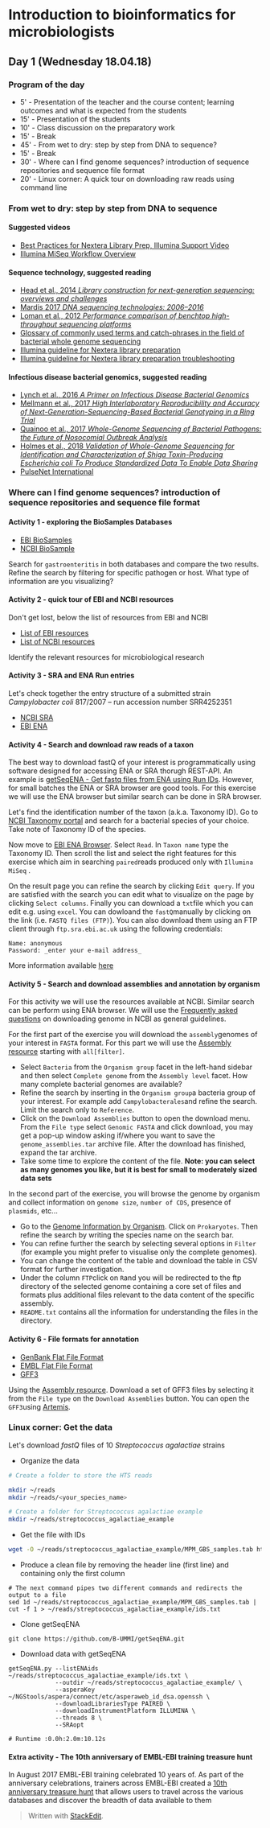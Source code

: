 ﻿
# Introduction to bioinformatics for microbiologists

## Day 1 (Wednesday 18.04.18)

### Program of the day

 - 5' - Presentation of the teacher and the course content; learning outcomes and what is expected from the students 
- 15' - Presentation of the students 
- 10' - Class discussion on the preparatory work 
- 15' - Break 
- 45' - From wet to dry: step by step from DNA to sequence?
- 15' - Break 
- 30' - Where can I find genome sequences? introduction of sequence repositories and sequence file format
- 20' - Linux corner: A quick tour on downloading raw reads using command line 

### From wet to dry: step by step from DNA to sequence
#### Suggested videos
* [Best Practices for Nextera Library Prep, Illumina Support Video ](https://www.youtube.com/watch?v=UOn50ND7T78)
* [ Illumina MiSeq Workflow Overview](https://www.youtube.com/watch?v=JA6mofeuntk)
#### Sequence technology, suggested reading
* [Head et al., 2014 *Library construction for next-generation sequencing: overviews and challenges*](https://www.ncbi.nlm.nih.gov/pubmed/24502796)
* [Mardis 2017 *DNA sequencing technologies: 2006–2016*](https://www.nature.com/articles/nprot.2016.182)
* [Loman et al., 2012 *Performance comparison of benchtop high-throughput sequencing platforms*](https://www.nature.com/articles/nbt.2198)
* [Glossary of commonly used terms and catch-phrases in the field of bacterial whole genome sequencing](http://www.clinicalmicrobiologyandinfection.com/action/showFullTableImage?isHtml=true&tableId=tbl1&pii=S1198743X18302064)
* [Illumina guideline for Nextera library preparation](https://support.illumina.com/content/dam/illumina-support/documents/documentation/chemistry_documentation/samplepreps_nextera/nextera-xt/nextera-xt-library-prep-reference-guide-15031942-03.pdf)
* [Illumina guideline for Nextera library preparation troubleshooting](https://support.illumina.com/content/dam/illumina-support/documents/documentation/chemistry_documentation/samplepreps_nextera/nextera-xt/nextera-xt-troubleshooting-guide.pdf)

#### Infectious disease bacterial genomics, suggested reading
* [Lynch et al., 2016 *A Primer on Infectious Disease Bacterial Genomics*](https://www.ncbi.nlm.nih.gov/pubmed/28590251)
* [Mellmann et al., 2017 *High Interlaboratory Reproducibility and Accuracy of Next-Generation-Sequencing-Based Bacterial Genotyping in a Ring Trial*](http://jcm.asm.org/content/55/3/908.full)
* [Quainoo et al., 2017 *Whole-Genome Sequencing of Bacterial Pathogens: the Future of Nosocomial Outbreak Analysis*](http://cmr.asm.org/content/30/4/1015.long)
* [Holmes et al., 2018 *Validation of Whole-Genome Sequencing for Identification and Characterization of Shiga Toxin-Producing Escherichia coli To Produce Standardized Data To Enable Data Sharing*](http://jcm.asm.org/content/56/3/e01388-17.short)
* [PulseNet International](https://www.cdc.gov/pulsenet/next-generation.html)

### Where can I find genome sequences? introduction of sequence repositories and sequence file format

#### Activity 1 -  exploring the BioSamples Databases
* [EBI BioSamples](https://www.ebi.ac.uk/biosamples/)
* [NCBI BioSample](https://www.ncbi.nlm.nih.gov/biosample/)

Search for `gastroenteritis` in both databases and compare the two results. Refine the search by filtering for specific pathogen or host. What type of information are you visualizing?

#### Activity 2 - quick tour of EBI and NCBI resources 
Don't get lost, below the list of resources from EBI and NCBI
* [List of EBI resources](https://www.ebi.ac.uk/services)
* [List of NCBI resources](https://www.ncbi.nlm.nih.gov/guide/all/)

Identify the relevant resources for microbiological research

#### Activity 3 - SRA and ENA Run entries
Let's check together the entry structure of a submitted strain *Campylobacter coli* 817/2007 – run accession number SRR4252351

* [NCBI SRA](https://www.ncbi.nlm.nih.gov/Traces/study/?acc=SRP090008)
* [EBI ENA](https://www.ebi.ac.uk/ena/data/view/SRR4252351)

#### Activity 4 - Search and download raw reads of a taxon
The best way to download fastQ of your interest is programmatically using software designed for accessing ENA or SRA thorugh REST-API. An example is [getSeqENA - Get fastq files from ENA using Run IDs](https://github.com/B-UMMI/getSeqENA). However, for small batches the ENA or SRA browser are good tools. For this exercise we will use the ENA browser but similar search can be done in SRA browser.

Let's find the identification number of the taxon (a.k.a. Taxonomy ID). Go to [NCBI Taxonomy portal](https://www.ncbi.nlm.nih.gov/taxonomy) and search for a bacterial species of your choice. Take note of Taxonomy ID of the species. 

Now move to [EBI ENA Browser](https://www.ebi.ac.uk/ena/data/warehouse/search). Select `Read`. In `Taxon name` type the Taxonomy ID. Then scroll the list and select the right features for this exercise which aim in searching `paired`reads produced only with `Illumina MiSeq` .

On the result page you can refine the search by clicking `Edit query`. If you are satisfied with the search you can edit what to visualize on the page by clicking `Select columns`. Finally you can download a `txt`file which you can edit e.g. using `excel`. You can dowloand the `fastQ`manually by clicking on the link (i.e. `FASTQ files (FTP)`). You can also download them using an FTP client through `ftp.sra.ebi.ac.uk` using the following credentials: 
```
Name: anonymous
Password: _enter your e-mail address_
```
More information available [here](https://www.ebi.ac.uk/ena/browse/read-download)

#### Activity 5 -  Search and download assemblies and annotation by organism
For this activity we will use the resources available at NCBI. Similar search can be perform using ENA browser. 
We will use the [Frequently asked questions](https://www.ncbi.nlm.nih.gov/genome/doc/ftpfaq/) on  downloading genome in NCBI as general guidelines. 

For the first part of the exercise you will download the `assembly`genomes of your interest in `FASTA` format. For this part we will use the [Assembly resource](https://www.ncbi.nlm.nih.gov/assembly/?term=all%5Bfilter%5D) starting with `all[filter]`. 
* Select `Bacteria` from the `Organism group` facet in the left-hand sidebar and then select `Complete genome` from the `Assembly level` facet. How many complete bacterial genomes are available?
* Refine the search by inserting in the `Organism group`a bacteria group of your interest. For example add `Campylobacterales`and refine the search. Limit the search only to `Reference`.
* Click on the `Download Assemblies` button to open the download menu. From the `File type` select `Genomic FASTA` and click download, you may get a pop-up window asking if/where you want to save the `genome_assemblies.tar` archive file. After the download has finished, expand the tar archive.
* Take some time to explore the content of the file. 
**Note: you can select as many genomes you like, but it is best for small to moderately sized data sets**

In the second part of the exercise, you will browse the genome by organism and collect information on `genome size`, `number of CDS`,  presence of `plasmids`, etc... 
* Go to the [Genome Information by Organism](https://www.ncbi.nlm.nih.gov/genome/browse/). Click on `Prokaryotes`. Then refine the search by writing the species name on the search bar.  
* You can refine further the search by selecting several options in `Filter` (for example you might prefer to visualise only the complete genomes).
* You can change the content of the table and download the table in CSV format for further investigation. 
* Under the column `FTP`click on `R`and you will be redirected to the ftp directory of the selected genome containing a core set of files and formats plus additional files relevant to the data content of the specific assembly.
*  `README.txt` contains all the information for understanding the files in the directory.

####  Activity 6 - File formats for annotation
* [GenBank Flat File Format](https://www.ncbi.nlm.nih.gov/Sitemap/samplerecord.html)
* [EMBL Flat File Format](https://www.ebi.ac.uk/ena/submit/flat-file)
* [GFF3](http://gmod.org/wiki/GFF3)

Using the [Assembly resource](https://www.ncbi.nlm.nih.gov/assembly/?term=all%5Bfilter%5D). Download a set of GFF3 files by selecting it from the `File type` on the `Download Assemblies` button.
You can open the `GFF3`using [Artemis](http://www.sanger.ac.uk/science/tools/artemis).
### Linux corner: Get the data
Let's download *fastQ* files of 10 *Streptococcus agalactiae* strains
* Organize the data
```bash
# Create a folder to store the HTS reads

mkdir ~/reads
mkdir ~/reads/<your_species_name>

# Create a folder for Streptococcus agalactiae example
mkdir ~/reads/streptococcus_agalactiae_example
```

* Get the file with IDs
```bash
wget -O ~/reads/streptococcus_agalactiae_example/MPM_GBS_samples.tab https://raw.githubusercontent.com/INNUENDOCON/MicrobialGenomeMetagenomeCourse/master/MPM_GBS_samples.tab
```
* Produce a clean file by removing the header line (first line) and containing only the first column
```
# The next command pipes two different commands and redirects the output to a file
sed 1d ~/reads/streptococcus_agalactiae_example/MPM_GBS_samples.tab | cut -f 1 > ~/reads/streptococcus_agalactiae_example/ids.txt
```
* Clone getSeqENA 
```
git clone https://github.com/B-UMMI/getSeqENA.git 
```
* Download data with getSeqENA
```
getSeqENA.py --listENAids ~/reads/streptococcus_agalactiae_example/ids.txt \
             --outdir ~/reads/streptococcus_agalactiae_example/ \
             --asperaKey  ~/NGStools/aspera/connect/etc/asperaweb_id_dsa.openssh \
             --downloadLibrariesType PAIRED \
             --downloadInstrumentPlatform ILLUMINA \
             --threads 8 \
             --SRAopt

# Runtime :0.0h:2.0m:10.12s
```
#### Extra activity - The 10th anniversary of EMBL-EBI training treasure hunt

In August 2017 EMBL-EBI training celebrated 10 years of. As part of the anniversary celebrations, trainers across EMBL-EBI created a [10th anniversary treasure hunt](https://www.ebi.ac.uk/training/online/course/10th-anniversary-treasure-hunt) that allows users to travel across the various databases and discover the breadth of data available to them


> Written with [StackEdit](https://stackedit.io/).

